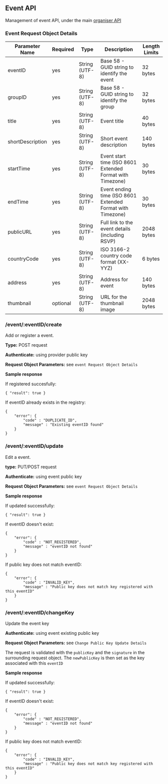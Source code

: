 ## Event API

Management of event API, under the main [organiser API](./README.md)

### Event Request Object Details

| Parameter Name   | Required | Type           | Description                                                | Length Limits |
|------------------|----------|----------------|------------------------------------------------------------|---------------|
| eventID          | yes      | String (UTF-8) | Base 58 - GUID string to identify the event                | 32 bytes      |
| groupID          | yes      | String (UTF-8) | Base 58 - GUID string to identify the group                | 32 bytes      |
| title            | yes      | String (UTF-8) | Event title                                                | 40 bytes      |
| shortDescription | yes      | String (UTF-8) | Short event description                                    | 140 bytes     |
| startTime        | yes      | String (UTF-8) | Event start time (ISO 8601 Extended Format with Timezone)  | 30 bytes      |
| endTime          | yes      | String (UTF-8) | Event ending time (ISO 8601 Extended Format with Timezone) | 30 bytes      |
| publicURL        | yes      | String (UTF-8) | Full link to the event details (including RSVP)            | 2048 bytes    |
| countryCode      | yes      | String (UTF-8) | ISO 3166-2 country code format (XX-YYZ)                    | 6 bytes       |
| address          | yes      | String (UTF-8) | Address for event                                          | 140 bytes     |
| thumbnail        | optional | String (UTF-8) | URL for the thumbnail image                                | 2048 bytes    |

### /event/:eventID/create

Add or register a event.

**Type:** POST request

**Authenticate:** using provider public key

**Request Object Parameters:** see `event Request Object Details`

**Sample response**

If registered succesfully:

```
{ "result": true }
```

If eventID already exists in the registry:

```
{ 
	"error": {
		"code" : "DUPLICATE_ID",
		"message" : "Existing eventID found"
	} 
}
```

### /event/:eventID/update

Edit a event.

**type:** PUT/POST request

**Authenticate:** using event public key

**Request Object Parameters:** see `event Request Object Details`

**Sample response**

If updated successfully:

```
{ "result": true }
```

If eventID doesn't exist:

```
{
	"error": {
		"code" : "NOT_REGISTERED",
		"message" : "eventID not found"
	}
}
```

If public key does not match eventID:

```
{
	"error": {
		"code" : "INVALID_KEY",
		"message" : "Public key does not match key registered with this eventID"
	}
}
```

### /event/:eventID/changeKey

Update the event key

**Authenticate:** using event existing public key

**Request Object Parameters:** see `Change Public Key Update Details`

The request is validated with the `publicKey` and the `signature` in the surrounding request object. The `newPublicKey` is then set as the key associated with this `eventID`

**Sample response**

If updated successfully:

```
{ "result": true }
```

If eventID doesn't exist:

```
{
	"error": {
		"code" : "NOT_REGISTERED",
		"message" : "eventID not found"
	}
}
```

If public key does not match eventID:

```
{
	"error": {
		"code" : "INVALID_KEY",
		"message" : "Public key does not match key registered with this eventID"
	}
}
```
